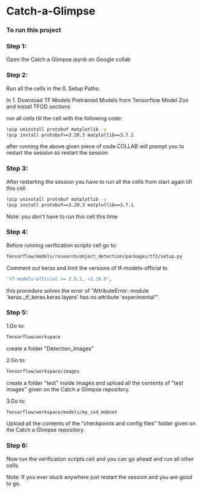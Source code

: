 # Catch-a-Glimpse



### To run this project 

### Step 1:
Open the Catch a Glimpse.ipynb on Google collab

### Step 2:
Run all the cells in the  0. Setup Paths.

In 1. Download TF Models Pretrained Models from Tensorflow Model Zoo and Install TFOD sections

run all cells till the cell with the following code:
   ```sh
   !pip uninstall protobuf matplotlib -y
   !pip install protobuf==3.20.3 matplotlib==3.7.1
   ```
after running the above given piece of code COLLAB will prompt you to restart the session
so restart the session

### Step 3:
After restarting the session you have to run all the cells from start again till this cell
   ```sh
   !pip uninstall protobuf matplotlib -y
   !pip install protobuf==3.20.3 matplotlib==3.7.1
   ```

Note: you don't have to run this cell this time

### Step 4:
Before running verification scripts cell go to: 
   ```sh
  Tensorflow/models/research/object_detection/packages/tf2/setup.py
   
   ```

Comment out keras and limit the versions of tf-models-official to 

```sh
'tf-models-official >= 2.5.1, <2.16.0',
```
this procedure solves the error of  "AttributeError: module 'keras._tf_keras.keras.layers' has no attribute 'experimental'".

### Step 5:

1.Go to:
   ```sh
  Tensorflow/workspace
   ```
create a folder "Detection_Images"


2.Go to:
   ```sh
  Tensorflow/workspace/images
   ```
create a folder "test" inside images and upload all the contents of "test images" given on the Catch a Glimpse repository.

3.Go to:
   ```sh
  Tensorflow/workspace/models/my_ssd_mobnet
   ```
Upload all the contents of the "checkpoints and config files" folder given on the Catch a Glimpse repository.

### Step 6:
Now run the verification scripts cell and you can go ahead and run all other cells.

Note: If you ever stuck anywhere just restart the session and you are good to go.
 
